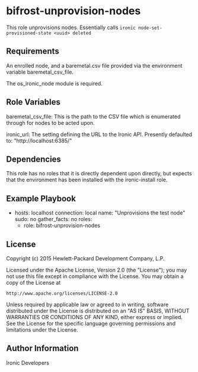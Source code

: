 bifrost-unprovision-nodes
=========================

This role unprovisions nodes.  Essentially calls `ironic node-set-provisioned-state <uuid> deleted`


Requirements
------------

An enrolled node, and a baremetal.csv file provided via the environment variable baremetal_csv_file.

The os_ironic_node module is required.

Role Variables
--------------

baremetal_csv_file: This is the path to the CSV file which is enumerated through for nodes to be acted upon.

ironic_url: The setting defining the URL to the Ironic API.  Presently defaulted to: "http://localhost:6385/"

Dependencies
------------

This role has no roles that it is directly dependent upon directly, but expects that the environment has been installed with the ironic-install role.

Example Playbook
----------------

- hosts: localhost
  connection: local
  name: "Unprovisions the test node"
  sudo: no
  gather_facts: no
  roles:
    - role: bifrost-unprovision-nodes

License
-------

Copyright (c) 2015 Hewlett-Packard Development Company, L.P.

Licensed under the Apache License, Version 2.0 (the "License");
you may not use this file except in compliance with the License.
You may obtain a copy of the License at

    http://www.apache.org/licenses/LICENSE-2.0

Unless required by applicable law or agreed to in writing, software
distributed under the License is distributed on an "AS IS" BASIS,
WITHOUT WARRANTIES OR CONDITIONS OF ANY KIND, either express or implied.
See the License for the specific language governing permissions and
limitations under the License.

Author Information
------------------

Ironic Developers
